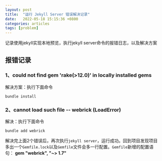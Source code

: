 ```yaml
---
layout: post
title:  "运行 Jekyll Server 错误解决记录"
date:   2022-05-18 15:15:36 +0800
categories: articles
tags: [problem]
---
```

记录使用jekyll实现本地预览，执行jekyll server命令的报错日志，以及解决方案

## 报错记录

### 1、could not find gem 'rake(>12.0)' in locally installed gems
解决方案：执行下面命令
```
bundle install
```


### 2、cannot load such file -- webrick (LoadError)
解决：执行下面命令
```
bundle add webrick
```


解决完上面2个错误后，再次执行`jekyll server`，运行成功。回到项目发现项目多出一个`Gemfile.lock`以及`Gemfile`文件会多一行配置。`Gemfile`新增的配置语句：
**gem "webrick", "~> 1.7"**